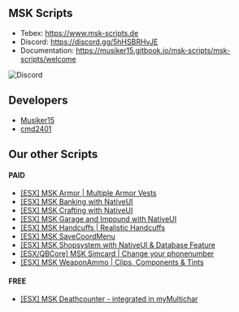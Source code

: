 ## MSK Scripts
* Tebex: https://www.msk-scripts.de
* Discord: https://discord.gg/5hHSBRHvJE
* Documentation: https://musiker15.gitbook.io/msk-scripts/msk-scripts/welcome

![Discord](https://img.shields.io/discord/900394679634370640?label=MSK%20Scripts&logo=discord&style=for-the-badge)

## Developers
* [Musiker15](https://github.com/Musiker15)
* [cmd2401](https://github.com/cmd2401)

## Our other Scripts
#### PAID
* [[ESX] MSK Armor | Multiple Armor Vests](https://forum.cfx.re/t/release-esx-armor-script-usable-armor-vests-status-will-be-saved-in-database-and-restore-after-relog/4812243)
* [[ESX] MSK Banking with NativeUI](https://forum.cfx.re/t/esx-msk-bankingsystem-with-nativeui/4859560)
* [[ESX] MSK Crafting with NativeUI](https://forum.cfx.re/t/esx-msk-crafting-with-nativeui/4898261)
* [[ESX] MSK Garage and Impound with NativeUI](https://forum.cfx.re/t/esx-msk-garage-and-impound-with-nativeui/4947059)
* [[ESX] MSK Handcuffs | Realistic Handcuffs](https://forum.cfx.re/t/esx-msk-handcuffs-realistic-handcuffs/4885324)
* [[ESX] MSK SaveCoordMenu](https://forum.cfx.re/t/esx-msk-savecoordmenu/4898218)
* [[ESX] MSK Shopsystem with NativeUI & Database Feature](https://forum.cfx.re/t/release-esx-msk-shopsystem-nativeui-database-feature/4853593)
* [[ESX/QBCore] MSK Simcard | Change your phonenumber](https://forum.cfx.re/t/release-esx-qbcore-usable-simcard/4847008)
* [[ESX] MSK WeaponAmmo | Clips, Components & Tints](https://forum.cfx.re/t/release-esx-weapon-ammunition-with-clips-components-tints/4793783)
#### FREE
* [[ESX] MSK Deathcounter - integrated in myMultichar](https://forum.cfx.re/t/release-esx-msk-deathcounter-integrated-in-mymultichar/4863428)
